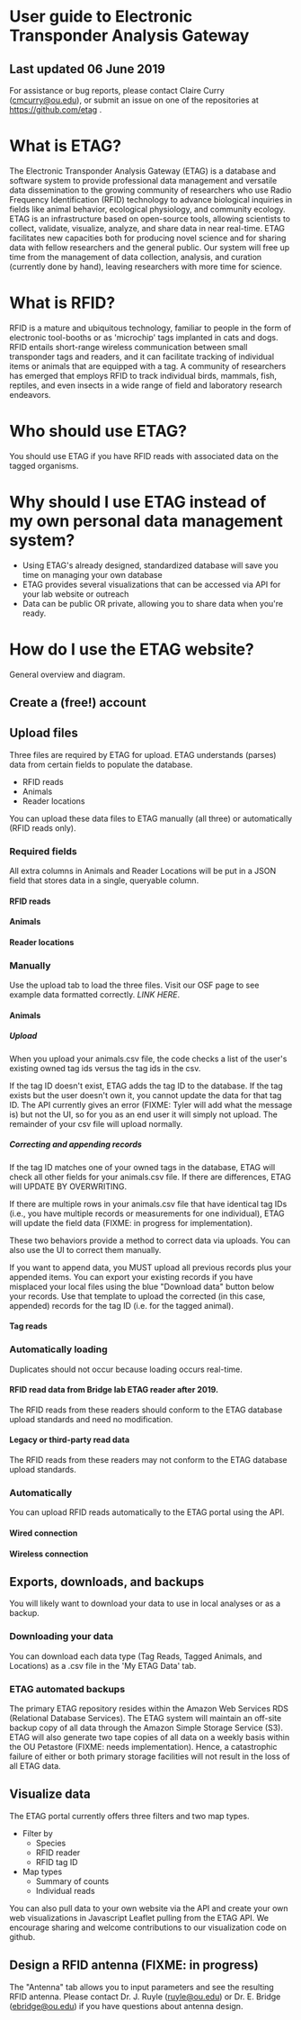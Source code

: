 # User guide to Electronic Transponder Analysis Gateway

## Last updated 06 June 2019
For assistance or bug reports, please contact Claire Curry (cmcurry@ou.edu), or submit an issue on one of the repositories at https://github.com/etag .

# What is ETAG?
The Electronic Transponder Analysis Gateway (ETAG) is a database and software system to provide professional data management and versatile data dissemination to the growing community of researchers who use Radio Frequency Identification (RFID) technology to advance biological inquiries in fields like animal behavior, ecological physiology, and community ecology. ETAG is an infrastructure based on open-source tools, allowing scientists to collect, validate, visualize, analyze, and share data in near real-time. ETAG facilitates new capacities both for producing novel science and for sharing data with fellow researchers and the general public. Our system will free up time from the management of data collection, analysis, and curation (currently done by hand), leaving researchers with more time for science. 

# What is RFID?
RFID is a mature and ubiquitous technology, familiar to people in the form of electronic tool-booths or as 'microchip' tags implanted in cats and dogs. RFID entails short-range wireless communication between small transponder tags and readers, and it can facilitate tracking of individual items or animals that are equipped with a tag. A community of researchers has emerged that employs RFID to track individual birds, mammals, fish, reptiles, and even insects in a wide range of field and laboratory research endeavors.

# Who should use ETAG?
You should use ETAG if you have RFID reads with associated data on the tagged organisms.

# Why should I use ETAG instead of my own personal data management system?
- Using ETAG's already designed, standardized database will save you time on managing your own database
- ETAG provides several visualizations that can be accessed via API for your lab website or outreach
- Data can be public OR private, allowing you to share data when you're ready.

# How do I use the ETAG website?

General overview and diagram.

## Create a (free!) account

## Upload files
Three files are required by ETAG for upload.  ETAG understands (parses) data from certain fields to populate the database.

- RFID reads
- Animals
- Reader locations

You can upload these data files to ETAG manually (all three) or automatically (RFID reads only).

### Required fields
All extra columns in Animals and Reader Locations will be put in a JSON field that stores data in a single, queryable column.
#### RFID reads
#### Animals
#### Reader locations

### Manually 
Use the upload tab to load the three files.  Visit our OSF page to see example data formatted correctly.  *LINK HERE*.

#### Animals
##### Upload
When you upload your animals.csv file, the code checks a list of the user's existing owned tag ids versus the tag ids in the csv.

If the tag ID doesn't exist, ETAG adds the tag ID to the database.  If the tag exists but the user doesn't own it, you cannot update the data for that tag ID.  The API currently gives an error (FIXME: Tyler will add what the message is) but not the UI, so for you as an end user it will simply not upload.  The remainder of your csv file will upload normally.

##### Correcting and appending records
If the tag ID matches one of your owned tags in the database, ETAG will check all other fields for your animals.csv file.  If there are differences, ETAG will UPDATE BY OVERWRITING.

If there are multiple rows in your animals.csv file that have identical tag IDs (i.e., you have multiple records or measurements for one individual), ETAG will update the field data (FIXME: in progress for implementation).

These two behaviors provide a method to correct data via uploads.  You can also use the UI to correct them manually. 

If you want to append data, you MUST upload all previous records plus your appended items. You can export your existing records if you have misplaced your local files using the blue "Download data" button below your records.  Use that template to upload the corrected (in this case, appended) records for the tag ID (i.e. for the tagged animal).

#### Tag reads

### Automatically loading

Duplicates should not occur because loading occurs real-time.

#### RFID read data from Bridge lab ETAG reader after 2019.
The RFID reads from these readers should conform to the ETAG database upload standards and need no modification.

#### Legacy or third-party read data
The RFID reads from these readers may not conform to the ETAG database upload standards.

### Automatically
You can upload RFID reads automatically to the ETAG portal using the API.
#### Wired connection

#### Wireless connection

## Exports, downloads, and backups
You will likely want to download your data to use in local analyses or as a backup.

### Downloading your data
You can download each data type (Tag Reads, Tagged Animals, and Locations) as a .csv file in the 'My ETAG Data' tab.

### ETAG automated backups
The primary ETAG repository resides within the Amazon Web Services RDS (Relational Database Services).  The ETAG system will maintain an off-site backup copy of all data through the Amazon Simple Storage Service (S3). ETAG will also generate two tape copies of all data on a weekly basis within the OU Petastore (FIXME: needs implementation). Hence, a catastrophic failure of either or both primary storage facilities will not result in the loss of all ETAG data.

## Visualize data
The ETAG portal currently offers three filters and two map types.
- Filter by
  - Species
  - RFID reader
  - RFID tag ID
- Map types
  - Summary of counts
  - Individual reads

You can also pull data to your own website via the API and create your own web visualizations in Javascript Leaflet pulling from the ETAG API.  We encourage sharing and welcome contributions to our visualization code on github.  

## Design a RFID antenna (FIXME: in progress)
The "Antenna" tab allows you to input parameters and see the resulting RFID antenna.  Please contact Dr. J. Ruyle (ruyle@ou.edu) or Dr. E. Bridge (ebridge@ou.edu) if you have questions about antenna design.
